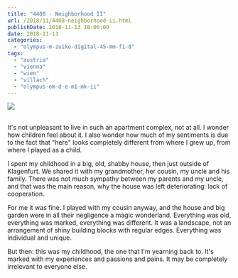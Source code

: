 ```yaml
---
title: "4408 - Neighborhood II"
url: /2018/11/4408-neighborhood-ii.html
publishDate: 2018-11-13 18:00:00
date: 2018-11-13
categories: 
  - "olympus-m-zuiko-digital-45-mm-f1-8"
tags: 
  - "austria"
  - "vienna"
  - "wien"
  - "villach"
  - "olympus-om-d-e-m1-mk-ii"
---
```

<div class="container">
<div class="center"><a target="_blank" href="https://d25zfm9zpd7gm5.cloudfront.net/1200x1200/2017/20170809_075250_lr.jpg"><img class="webfeedsFeaturedVisual" src="https://d25zfm9zpd7gm5.cloudfront.net/0600x0600/2017/20170809_075250_lr.jpg" /></a></div>
</div>
<br />

It's not unpleasant to live in such an apartment complex, not at
all. I wonder how children feel about it. I also wonder how much of
my sentiments is due to the fact that "here" looks completely
different from where I grew up, from where I played as a child.

I spent my childhood in a big, old, shabby house, then just outside
of Klagenfurt. We shared it with my grandmother, her cousin, my
uncle and his family. There was not much sympathy between my parents
and my uncle, and that was the main reason, why the house was left
deteriorating: lack of cooperation.

For me it was fine. I played with my cousin anyway, and the house
and big garden were in all their negligence a magic wonderland.
Everything was old, everything was marked, everything was different.
It was a landscape, not an arrangement of shiny building blocks with
regular edges. Everything was individual and unique.

But then: this was my childhood, the one that I'm yearning back to.
It's marked with my experiences and passions and pains. It may be
completely irrelevant to everyone else.